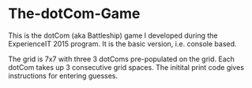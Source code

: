 # The-dotCom-Game
This is the dotCom (aka Battleship) game I developed during the ExperienceIT 2015 program.
It is the basic version, i.e. console based.

The grid is 7x7 with three 3 dotComs pre-populated on the grid. Each dotCom takes up 3 consecutive grid spaces. The initital print code gives instructions for entering guesses. 
